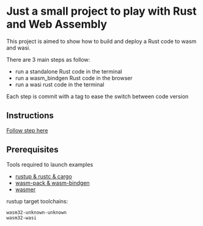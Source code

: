 # Just a small project to play with Rust and Web Assembly

This project is aimed to show how to build and deploy a Rust code to wasm and wasi.

There are 3 main steps as follow:

* run a standalone Rust code in the terminal
* run a wasm_bindgen Rust code in the browser
* run a wasi rust code in the terminal

Each step is commit with a tag to ease the switch between code version

## Instructions

[Follow step here](Instructions.md)

## Prerequisites
Tools required to launch examples
- [rustup & rustc & cargo](https://www.rust-lang.org/learn/get-started)
- [wasm-pack & wasm-bindgen](https://rustwasm.github.io/wasm-pack/installer/)
- [wasmer](https://github.com/wasmerio/wasmer#install)

rustup target toolchains:

```text
wasm32-unknown-unknown
wasm32-wasi
```